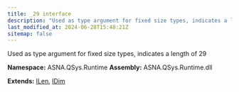 ```yaml
---
title: _29 interface
description: "Used as type argument for fixed size types, indicates a length of 29  "
last_modified_at: 2024-06-28T15:48:21Z
sitemap: false
---
```


Used as type argument for fixed size types, indicates a length of 29 

**Namespace:** ASNA.QSys.Runtime
**Assembly:** ASNA.QSys.Runtime.dll

**Extends:** [ILen](/reference/runtime/qsys-runtime/i-len.html), [IDim](/reference/runtime/qsys-runtime/i-dim.html)
<br>
<br>
